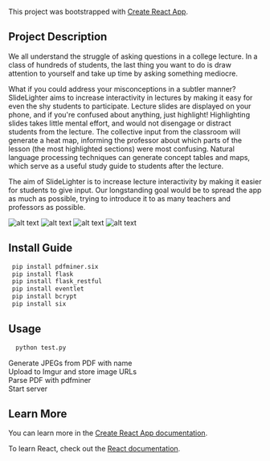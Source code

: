 This project was bootstrapped with [Create React App](https://github.com/facebook/create-react-app).

## Project Description

We all understand the struggle of asking questions in a college lecture. In a class of hundreds of students, the last thing you want to do is draw attention to yourself and take up time by asking something mediocre.

What if you could address your misconceptions in a subtler manner? SlideLighter aims to increase interactivity in lectures by making it easy for even the shy students to participate. Lecture slides are displayed on your phone, and if you're confused about anything, just highlight! Highlighting slides takes little mental effort, and would not disengage or distract students from the lecture. The collective input from the classroom will generate a heat map, informing the professor about which parts of the lesson (the most highlighted sections) were most confusing. Natural language processing techniques can generate concept tables and maps, which serve as a useful study guide to students after the lecture.

The aim of SlideLighter is to increase lecture interactivity by making it easier for students to give input. Our longstanding goal would be to spread the app as much as possible, trying to introduce it to as many teachers and professors as possible.

![alt text](https://he-s3.s3.amazonaws.com/media/sprint/cal-hacks-50/team/477263/263ff5ehomepage.PNG)
![alt text](https://he-s3.s3.amazonaws.com/media/sprint/cal-hacks-50/team/477263/2ab5727highlighting.png)
![alt text](https://he-s3.s3.amazonaws.com/media/sprint/cal-hacks-50/team/477263/3041797table.png)
![alt text](https://he-s3.s3.amazonaws.com/media/sprint/cal-hacks-50/team/477263/338c002importance.png)

## Install Guide

```sh
 pip install pdfminer.six
 pip install flask
 pip install flask_restful
 pip install eventlet
 pip install bcrypt
 pip install six
 ```

 ## Usage

```sh
  python test.py
  ```
Generate JPEGs from PDF with name  
Upload to Imgur and store image URLs  
Parse PDF with pdfminer  
Start server



## Learn More

You can learn more in the [Create React App documentation](https://facebook.github.io/create-react-app/docs/getting-started).

To learn React, check out the [React documentation](https://reactjs.org/).
